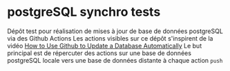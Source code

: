 # postgreSQL synchro tests
Dépôt test pour réalisation de mises à jour de base de données postgreSQL via des Github Actions
Les actions visibles sur ce dépôt s'inspirent de la vidéo [How to Use Github to Update a Database Automatically](https://youtu.be/lv-GMjWuTsI)
Le but principal est de répercuter des actions sur une base de données postgreSQL locale vers une base de données distante à chaque action `push`
